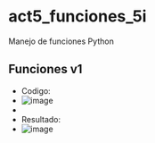 # act5_funciones_5i
Manejo de funciones Python
## Funciones v1
- Codigo:
- ![image](https://github.com/user-attachments/assets/e3b17d66-dd25-4697-afa5-534da65fa789)
-
- Resultado:
- ![image](https://github.com/user-attachments/assets/ee931a45-8bf8-455f-994b-7e4b46d77976)
